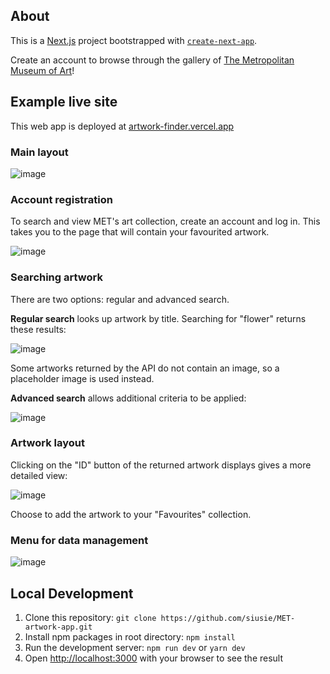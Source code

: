 ## About
This is a [Next.js](https://nextjs.org/) project bootstrapped with [`create-next-app`](https://github.com/vercel/next.js/tree/canary/packages/create-next-app).

Create an account to browse through the gallery of [The Metropolitan Museum of Art](https://metmuseum.github.io/)!

## Example live site

This web app is deployed at [artwork-finder.vercel.app](https://artwork-finder.vercel.app/)

### Main layout
![image](https://github.com/siusie/MET-artwork-app/assets/93149998/7504a94c-b2ec-4fcf-a09b-277ddd3f60fc)

### Account registration
To search and view MET's art collection, create an account and log in. This takes you to the page that will contain your favourited artwork.

![image](https://github.com/siusie/MET-artwork-app/assets/93149998/11b05379-5ed5-44b7-9b12-1dff859d1f59)

### Searching artwork
There are two options: regular and advanced search.

**Regular search** looks up artwork by title. Searching for "flower" returns these results:

![image](https://github.com/siusie/MET-artwork-app/assets/93149998/6b69d692-3d67-454f-af02-856290ec90f1)

Some artworks returned by the API do not contain an image, so a placeholder image is used instead.

**Advanced search** allows additional criteria to be applied:

![image](https://github.com/siusie/MET-artwork-app/assets/93149998/71075e13-5cb0-4a2e-9ebf-14b17f03a7d1)

### Artwork layout
Clicking on the "ID" button of the returned artwork displays gives a more detailed view:

![image](https://github.com/siusie/MET-artwork-app/assets/93149998/fa70436e-0c8c-4ec0-a595-580a72b2f11b)

Choose to add the artwork to your "Favourites" collection.

### Menu for data management
![image](https://github.com/siusie/MET-artwork-app/assets/93149998/38469a1c-2980-4286-ac54-584d46a8a648)


## Local Development
1. Clone this repository: ```git clone https://github.com/siusie/MET-artwork-app.git```
2. Install npm packages in root directory: ```npm install```
3. Run the development server: ```npm run dev``` or ```yarn dev```
4. Open [http://localhost:3000](http://localhost:3000) with your browser to see the result
